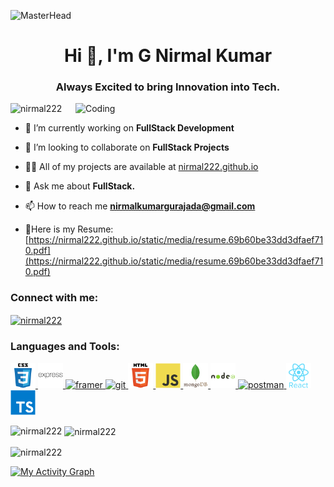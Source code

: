 ![MasterHead](https://live.staticflickr.com/65535/51350239267_54560763e6_b.jpg)
<h1 align="center">Hi 👋, I'm G Nirmal Kumar</h1>
<h3 align="center">Always Excited to bring Innovation into Tech.</h3>
<img align="right" alt="Coding" width="400" src="https://miro.medium.com/max/1400/0*enrI7BXUzwJEomlq.gif"/>
<p align="left"> <img src="https://komarev.com/ghpvc/?username=nirmal222&label=Profile%20views&color=0e75b6&style=flat" alt="nirmal222" /> </p>

- 🔭 I’m currently working on **FullStack Development**

- 👯 I’m looking to collaborate on **FullStack Projects**

- 👨‍💻 All of my projects are available at [nirmal222.github.io](nirmal222.github.io)

- 💬 Ask me about **FullStack.**

- 📫 How to reach me **nirmalkumargurajada@gmail.com**

- 📄Here is my Resume:[https://nirmal222.github.io/static/media/resume.69b60be33dd3dfaef710.pdf](https://nirmal222.github.io/static/media/resume.69b60be33dd3dfaef710.pdf)
  

<h3 align="left">Connect with me:</h3>
<p align="left">
<a href="https://linkedin.com/in/nirmal222" target="blank"><img align="center" src="https://raw.githubusercontent.com/rahuldkjain/github-profile-readme-generator/master/src/images/icons/Social/linked-in-alt.svg" alt="nirmal222" height="30" width="40" /></a>
</p>

<h3 align="left">Languages and Tools:</h3>
<p align="left"> <a href="https://www.w3schools.com/css/" target="_blank" rel="noreferrer"> <img src="https://raw.githubusercontent.com/devicons/devicon/master/icons/css3/css3-original-wordmark.svg" alt="css3" width="40" height="40"/> </a> <a href="https://expressjs.com" target="_blank" rel="noreferrer"> <img src="https://raw.githubusercontent.com/devicons/devicon/master/icons/express/express-original-wordmark.svg" alt="express" width="40" height="40"/> </a> <a href="https://www.framer.com/" target="_blank" rel="noreferrer"> <img src="https://www.vectorlogo.zone/logos/framer/framer-icon.svg" alt="framer" width="40" height="40"/> </a> <a href="https://git-scm.com/" target="_blank" rel="noreferrer"> <img src="https://www.vectorlogo.zone/logos/git-scm/git-scm-icon.svg" alt="git" width="40" height="40"/> </a> <a href="https://www.w3.org/html/" target="_blank" rel="noreferrer"> <img src="https://raw.githubusercontent.com/devicons/devicon/master/icons/html5/html5-original-wordmark.svg" alt="html5" width="40" height="40"/> </a> <a href="https://developer.mozilla.org/en-US/docs/Web/JavaScript" target="_blank" rel="noreferrer"> <img src="https://raw.githubusercontent.com/devicons/devicon/master/icons/javascript/javascript-original.svg" alt="javascript" width="40" height="40"/> </a> <a href="https://www.mongodb.com/" target="_blank" rel="noreferrer"> <img src="https://raw.githubusercontent.com/devicons/devicon/master/icons/mongodb/mongodb-original-wordmark.svg" alt="mongodb" width="40" height="40"/> </a> <a href="https://nodejs.org" target="_blank" rel="noreferrer"> <img src="https://raw.githubusercontent.com/devicons/devicon/master/icons/nodejs/nodejs-original-wordmark.svg" alt="nodejs" width="40" height="40"/> </a> </a> <a href="https://postman.com" target="_blank" rel="noreferrer"> <img src="https://www.vectorlogo.zone/logos/getpostman/getpostman-icon.svg" alt="postman" width="40" height="40"/> </a> <a href="https://reactjs.org/" target="_blank" rel="noreferrer"> <img src="https://raw.githubusercontent.com/devicons/devicon/master/icons/react/react-original-wordmark.svg" alt="react" width="40" height="40"/> </a> <a href="https://www.typescriptlang.org/" target="_blank" rel="noreferrer"> <img src="https://raw.githubusercontent.com/devicons/devicon/master/icons/typescript/typescript-original.svg" alt="typescript" width="40" height="40"/> </a> </p>

<p><img align="left" src="https://github-readme-stats.vercel.app/api/top-langs?username=nirmal222&show_icons=true&locale=en&layout=compact" alt="nirmal222" /></p>

<p>&nbsp;<img align="center" src="https://github-readme-stats.vercel.app/api?username=nirmal222&show_icons=true&locale=en" alt="nirmal222" /></p>

<p><img align="center" src="https://github-readme-streak-stats.herokuapp.com/?user=nirmal222&" alt="nirmal222" /></p>

<a href="https://github.com/nirmal222/github-readme-activity-graph"><img alt="My Activity Graph" src="https://activity-graph.herokuapp.com/graph?username=nirmal222&bg_color=0D1117&color=5BCDEC&line=5BCDEC&point=FFFFFF&hide_border=true" /></a>
